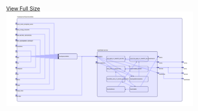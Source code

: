 [View Full Size](https://raw.githubusercontent.com/mingfang/terraform-k8s-modules/master/modules/confluentinc/kafka/diagram.svg?sanitize=true)<img src="diagram.svg"/>
